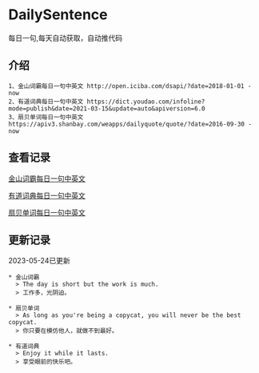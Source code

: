 # DailySentence

每日一句,每天自动获取，自动推代码

## 介绍

```
1、金山词霸每日一句中英文 http://open.iciba.com/dsapi/?date=2018-01-01 - now
2、有道词典每日一句中英文 https://dict.youdao.com/infoline?mode=publish&date=2021-03-15&update=auto&apiversion=6.0
3、扇贝单词每日一句中英文 https://apiv3.shanbay.com/weapps/dailyquote/quote/?date=2016-09-30 - now
```

## 查看记录

[金山词霸每日一句中英文](./data/iciba/)

[有道词典每日一句中英文](./data/youdao/)

[扇贝单词每日一句中英文](./data/shanbay/)

## 更新记录
2023-05-24已更新 
```
* 金山词霸
  > The day is short but the work is much. 
  > 工作多，光阴迫。

* 扇贝单词
  > As long as you're being a copycat, you will never be the best copycat.
  > 你只要在模仿他人，就做不到最好。

* 有道词典
  > Enjoy it while it lasts.
  > 享受眼前的快乐吧。

```
